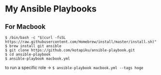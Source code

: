 # My Ansible Playbooks

## For Macbook

```
$ /bin/bash -c "$(curl -fsSL https://raw.githubusercontent.com/Homebrew/install/master/install.sh)"
$ brew install git ansible
$ git clone https://github.com/kotapiku/ansible-playbook.git
$ cd ansible-playbook
$ ansible-playbook macbook.yml
```

to run a specific role → `$ ansible-playbook macbook.yml --tags hoge`
